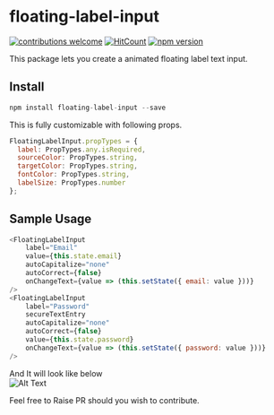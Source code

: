 # floating-label-input

[![contributions welcome](https://img.shields.io/badge/contributions-welcome-brightgreen.svg?style=flat)](https://github.com/isaaclem/floating-label-input/issues) [![HitCount](http://hits.dwyl.io/isaaclem/floating-label-input.svg)](http://hits.dwyl.io/isaaclem/floating-label-input) [![npm version](https://badge.fury.io/js/floating-label-input.svg)](https://badge.fury.io/js/floating-label-input)

This package lets you create a animated floating label text input.


## Install
```js
npm install floating-label-input --save
```

This is fully customizable with following props. 

```js
FloatingLabelInput.propTypes = {
  label: PropTypes.any.isRequired,
  sourceColor: PropTypes.string,
  targetColor: PropTypes.string,
  fontColor: PropTypes.string,
  labelSize: PropTypes.number
};
```

## Sample Usage

```js
<FloatingLabelInput
    label="Email"
    value={this.state.email}
    autoCapitalize="none"
    autoCorrect={false}
    onChangeText={value => (this.setState({ email: value }))}
/>
<FloatingLabelInput
    label="Password"
    secureTextEntry
    autoCapitalize="none"
    autoCorrect={false}
    value={this.state.password}
    onChangeText={value => (this.setState({ password: value }))}
/>
```

And It will look like below <br />
![Alt Text](https://media.giphy.com/media/22Qck7T2Ca39C9jMgT/giphy.gif)

Feel free to Raise PR should you wish to contribute.
